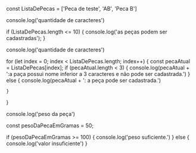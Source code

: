 const ListaDePecas = ['Peca de teste', 'AB', 'Peca B']

console.log('quantidade de caracteres')

if (ListaDePecas.length <= 10) {
    console.log('as peças podem ser cadastradas');
}

console.log('quantidade de caracteres')

for (let index = 0; index < ListaDePecas.length; index++) {
    const pecaAtual = ListaDePecas[index];
    if (pecaAtual.length < 3) {
        console.log(pecaAtual + ':a paça possui nome inferior a 3 caracteres e não pode ser cadastrada.')
    } else {
        console.log(pecaAtual + ': a peça pode ser cadastrada.')

    }
}

console.log('peso da peça')

const pesoDaPecaEmGramas = 50;

if (pesoDaPecaEmGramas >= 100) {
    console.log('peso suficiente.')
} else {
    console.log('valor insuficiente')
}
